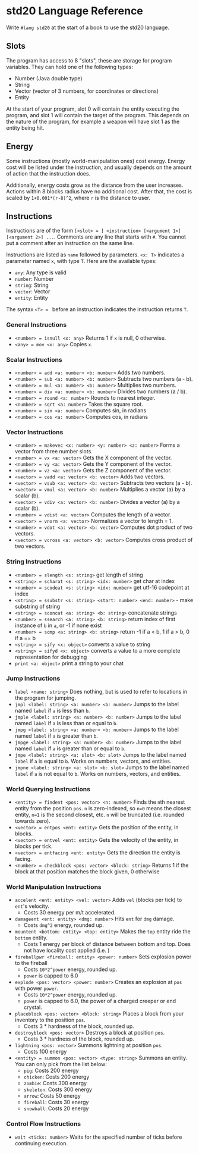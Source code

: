 # std20 Language Reference

Write `#lang std20` at the start of a book to use the std20 language.

## Slots

The program has access to 8 "slots", these are storage for
program variables. They can hold one of the following types:
- Number (Java double type)
- String
- Vector (vector of 3 numbers, for coordinates or directions)
- Entity

At the start of your program, slot 0 will contain the entity executing the program,
and slot 1 will contain the target of the program. This depends on the nature of the program,
for example a weapon will have slot 1 as the entity being hit.

## Energy

Some instructions (mostly world-manipulation ones) cost energy. Energy cost
will be listed under the instruction, and usually depends on the amount of action
that the instruction does.

Additionally, energy costs grow as the distance from the user increases.
Actions within 8 blocks radius have no additional cost. After that, the cost
is scaled by `1+0.001*(r-8)^2`, where `r` is the distance to user.

## Instructions

Instructions are of the form `[<slot> = ] <instruction> [<argument 1>] [<argument 2>] ...`.
Comments are any line that starts with `#`. You cannot put a comment
after an instruction on the same line.

Instructions are listed as `name` followed by parameters.
`<x: T>` indicates a parameter named `x`, with type `T`.
Here are the available types:
- `any`: Any type is valid
- `number`: Number
- `string`: String
- `vector`: Vector
- `entity`: Entity

The syntax `<T> = ` before an instruction indicates the instruction returns `T`.

### General Instructions

- `<number> = isnull <x: any>` Returns 1 if `x` is null, 0 otherwise.
- `<any> = mov <x: any>` Copies `x`.

### Scalar Instructions

- `<number> = add <a: number> <b: number>` Adds two numbers.
- `<number> = sub <a: number> <b: number>` Subtracts two numbers (a - b).
- `<number> = mul <a: number> <b: number>` Multiplies two numbers.
- `<number> = div <a: number> <b: number>` Divides two numbers (a / b).
- `<number> = round <a: number>` Rounds to nearest integer.
- `<number> = sqrt <a: number>` Takes the square root.
- `<number> = sin <a: number>` Computes sin, in radians
- `<number> = cos <a: number>` Computes cos, in radians

### Vector Instructions

- `<number> = makevec <x: number> <y: number> <z: number>` Forms a vector from three number slots.
- `<number> = vx <a: vector>` Gets the X component of the vector.
- `<number> = vy <a: vector>` Gets the Y component of the vector.
- `<number> = vz <a: vector>` Gets the Z component of the vector.
- `<vector> = vadd <a: vector> <b: vector>` Adds two vectors.
- `<vector> = vsub <a: vector> <b: vector>` Subtracts two vectors (a - b).
- `<vector> = vmul <a: vector> <b: number>` Multiplies a vector (a) by a scalar (b).
- `<vector> = vdiv <a: vector> <b: number>` Divides a vector (a) by a scalar (b).
- `<number> = vdist <a: vector>` Computes the length of a vector.
- `<vector> = vnorm <a: vector>` Normalizes a vector to length = 1.
- `<number> = vdot <a: vector> <b: vector>` Computes dot product of two vectors.
- `<vector> = vcross <a: vector> <b: vector>` Computes cross product of two vectors.

### String Instructions

- `<number> = slength <s: string>` get length of string
- `<string> = scharat <s: string> <idx: number>` get char at index
- `<number> = scodeat <s: string> <idx: number>` get utf-16 codepoint at index
- `<string> = ssubstr <s: string> <start: number> <end: number>` - make substring of string
- `<string> = sconcat <a: string> <b: string>` concatenate strings
- `<number> = ssearch <a: string> <b: string>` return index of first instance of `b` in `a`, or -1 if none exist
- `<number> = scmp <a: string> <b: string>` return -1 if a < b, 1 if a > b, 0 if a == b
- `<string> = sify <x: object>` converts a value to string
- `<string> = sifyd <x: object>` converts a value to a more complete representation for debugging
- `print <a: object>` print a string to your chat

### Jump Instructions

- `label <name: string>` Does nothing, but is used to refer to locations in the program for jumping.
- `jmpl <label: string> <a: number> <b: number>` Jumps to the label named `label` if `a` is less than `b`.
- `jmple <label: string> <a: number> <b: number>` Jumps to the label named `label` if `a` is less than or equal to `b`.
- `jmpg <label: string> <a: number> <b: number>` Jumps to the label named `label` if `a` is greater than `b`.
- `jmpge <label: string> <a: number> <b: number>` Jumps to the label named `label` if `a` is greater than or equal to `b`.
- `jmpe <label: string> <a: slot> <b: slot>` Jumps to the label named `label` if `a` is equal to `b`. Works on
  numbers, vectors, and entities.
- `jmpne <label: string> <a: slot> <b: slot>` Jumps to the label named `label` if `a` is not equal to `b`. Works on
  numbers, vectors, and entities.

### World Querying Instructions

- `<entity> = findent <pos: vector> <n: number>` Finds the `n`th nearest entity from the position `pos`.
  `n` is zero-indexed, so `n=0` means the closest entity, `n=1` is the second closest, etc.
  `n` will be truncated (i.e. rounded towards zero).
- `<vector> = entpos <ent: entity>` Gets the position of the entity, in blocks.
- `<vector> = entvel <ent: entity>` Gets the velocity of the entity, in blocks per tick.
- `<vector> = entfacing <ent: entity>` Gets the direction the entity is facing.
- `<number> = checkblock <pos: vector> <block: string>` Returns 1 if the block at that position matches the block given, 0 otherwise

### World Manipulation Instructions

- `accelent <ent: entity> <vel: vector>` Adds `vel` (blocks per tick) to `ent`'s velocity.
    - Costs 30 energy per m/t accelerated.
- `damageent <ent: entity> <dmg: number>` Hits `ent` for `dmg` damage.
    - Costs `dmg^2` energy, rounded up.
- `mountent <bottom: entity> <top: entity>` Makes the `top` entity ride the `bottom` entity.
    - Costs 1 energy per block of distance between bottom and top. Does not have locality cost applied
      (i.e. )
- `fireballpwr <fireball: entity> <power: number>` Sets explosion power to the fireball
    - Costs `10*2^power` energy, rounded up.
    - `power` is capped to 6.0
- `explode <pos: vector> <power: number>` Creates an explosion at `pos` with power `power`.
    - Costs `10*2^power` energy, rounded up.
    - `power` is capped to 6.0, the power of a charged creeper or end crystal.
- `placeblock <pos: vector> <block: string>` Places a block from your inventory to the position `pos`.
    - Costs 3 * hardness of the block, rounded up.
- `destroyblock <pos: vector>` Destroys a block at position `pos`.
    - Costs 3 * hardness of the block, rounded up.
- `lightning <pos: vector>` Summons lightning at position `pos`.
    - Costs 100 energy
- `<entity> = summon <pos: vector> <type: string>` Summons an entity. You can only pick from the list below:
    - `pig`: Costs 200 energy
    - `chicken`: Costs 200 energy
    - `zombie`: Costs 300 energy
    - `skeleton`: Costs 300 energy
    - `arrow`: Costs 50 energy
    - `fireball`: Costs 30 energy
    - `snowball`: Costs 20 energy

### Control Flow Instructions

- `wait <ticks: number>` Waits for the specified number of ticks before continuing execution.